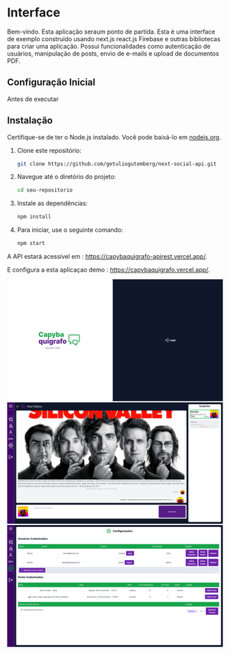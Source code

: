 # Interface

Bem-vindo. Esta aplicação seraum ponto de partida.
Esta é uma interface de exemplo construído usando next.js react.js Firebase e outras bibliotecas para criar uma aplicação. Possui funcionalidades como autenticação de usuários, manipulação de posts, envio de e-mails e upload de documentos PDF.

## Configuração Inicial

Antes de executar

## Instalação

Certifique-se de ter o Node.js instalado. Você pode baixá-lo em [nodejs.org](https://nodejs.org/).

1. Clone este repositório:

   ```bash
   git clone https://github.com/getuliogutemberg/next-social-api.git
   ```
   
2. Navegue até o diretório do projeto:

    ```bash
    cd seu-repositorio
    ```
    
3. Instale as dependências:

    ```bash
    npm install
    ```
    
4. Para iniciar, use o seguinte comando:

    ```bash
    npm start
    ```
    
A API estará acessível em : https://capybaquigrafo-apirest.vercel.app/.

E configura a esta aplicaçao demo : https://capybaquigrafo.vercel.app/.

<img src="https://raw.githubusercontent.com/getuliogutemberg/next-social-apirest/main/Captura%20de%20tela%20de%202023-11-21%2023-33-04.png" />
<img src="https://raw.githubusercontent.com/getuliogutemberg/next-social-apirest/main/Captura%20de%20tela%20de%202023-11-21%2023-28-10.png" />
<img src="https://raw.githubusercontent.com/getuliogutemberg/next-social-apirest/main/Captura%20de%20tela%20de%202023-11-21%2023-29-11.png" />






